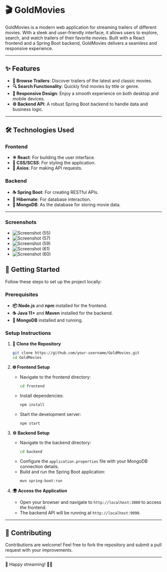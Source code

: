 # 🎬 GoldMovies

GoldMovies is a modern web application for streaming trailers of different movies. With a sleek and user-friendly interface, it allows users to explore, search, and watch trailers of their favorite movies. Built with a React frontend and a Spring Boot backend, GoldMovies delivers a seamless and responsive experience.

---

## ✨ Features

- **🎥 Browse Trailers**: Discover trailers of the latest and classic movies.
- **🔍 Search Functionality**: Quickly find movies by title or genre.
- **📱 Responsive Design**: Enjoy a smooth experience on both desktop and mobile devices.
- **⚙️ Backend API**: A robust Spring Boot backend to handle data and business logic.

---

## 🛠️ Technologies Used

### Frontend

- **⚛️ React**: For building the user interface.
- **🎨 CSS/SCSS**: For styling the application.
- **📡 Axios**: For making API requests.

### Backend

- **☕ Spring Boot**: For creating RESTful APIs.
- **🐍 Hibernate**: For database interaction.
- **🍃 MongoDB**: As the database for storing movie data.

---

### Screenshots
- ![Screenshot (55)](https://github.com/user-attachments/assets/922328b9-df1e-469e-8ec2-775ca7490362)
- ![Screenshot (57)](https://github.com/user-attachments/assets/f1b14d46-29a7-4cf6-8314-3a3cdbaa8e96)
- ![Screenshot (59)](https://github.com/user-attachments/assets/3f54cb2e-327a-4a51-abc1-ae45eaf71cc2)
- ![Screenshot (61)](https://github.com/user-attachments/assets/602edaa4-e08d-4fab-8c5d-b1464bfb0071)
- ![Screenshot (60)](https://github.com/user-attachments/assets/6868da10-9c9e-49c6-81db-687de443ff29)


## 🚀 Getting Started

Follow these steps to set up the project locally:

### Prerequisites

- **📦 Node.js** and **npm** installed for the frontend.
- **☕ Java 11+** and **Maven** installed for the backend.
- **🍃 MongoDB** installed and running.

### Setup Instructions

1. **📂 Clone the Repository**

   ```bash
   git clone https://github.com/your-username/GoldMovies.git
   cd GoldMovies
   ```

2. **🌐 Frontend Setup**

   - Navigate to the frontend directory:
     ```bash
     cd frontend
     ```
   - Install dependencies:
     ```bash
     npm install
     ```
   - Start the development server:
     ```bash
     npm start
     ```

3. **⚙️ Backend Setup**

   - Navigate to the backend directory:
     ```bash
     cd backend
     ```
   - Configure the `application.properties` file with your MongoDB connection details.
   - Build and run the Spring Boot application:
     ```bash
     mvn spring-boot:run
     ```

4. **🌍 Access the Application**
   - Open your browser and navigate to `http://localhost:3000` to access the frontend.
   - The backend API will be running at `http://localhost:9090`.

---

## 🤝 Contributing

Contributions are welcome! Feel free to fork the repository and submit a pull request with your improvements.

---

🍿
Happy streaming! 🎥✨  
